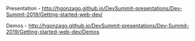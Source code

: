 Presentation - http://hgonzago.github.io/DevSummit-presentations/Dev-Summit-2019/Getting-started-web-dev/

Demos - http://hgonzago.github.io/DevSummit-presentations/Dev-Summit-2019/Getting-started-web-dev/Demos
